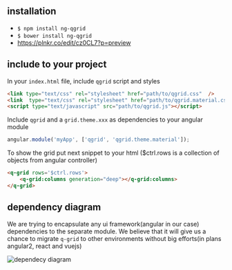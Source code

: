 ## installation
* `$ npm install ng-qgrid`
* `$ bower install ng-qgrid`
* https://plnkr.co/edit/cz0CL7?p=preview

## include to your project
In your `index.html` file, include `qgrid` script and styles
```html
<link type="text/css" rel="stylesheet" href="path/to/qgrid.css"  />
<link  type="text/css" rel="stylesheet" href="path/to/qgrid.material.css"/>
<script type="text/javascript" src="path/to/qgrid.js"></script>
```
Include `qgrid` and a `grid.theme.xxx` as dependencies to your angular module
```javascript
angular.module('myApp', ['qgrid', 'qgrid.theme.material']);
```
To show the grid put next snippet to your html ($ctrl.rows is a collection of objects from angular controller)
```html
<q-grid rows='$ctrl.rows'>
	<q-grid:columns generation="deep"></q-grid:columns>
</q-grid>
```
## dependency diagram
We are trying to encapsulate any ui framework(angular in our case) dependencies to the separate module. We believe that it will give us a chance to migrate
`q-grid` to other environments without big efforts(in plans angular2, react and vuejs)

![dependecy diagram](https://github.com/qgrid/ng/blob/master/docs/dependency.png?raw=true)
